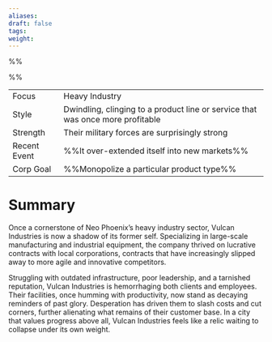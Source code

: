 ```yaml
---
aliases: 
draft: false
tags: 
weight:
---
```

%%

%%


|                                          |                                                                                |
| ---------------------------------------- | ------------------------------------------------------------------------------ |
| <span class="leftTH">Focus</span>        | Heavy Industry                                                                 |
| <span class="leftTH">Style</span>        | Dwindling, clinging to a product line or service that was once more profitable |
| <span class="leftTH">Strength</span>     | Their military forces are surprisingly strong                                  |
| <span class="leftTH">Recent Event</span> | %%It over-extended itself into new markets%%                                   |
| <span class="leftTH">Corp Goal</span>    | %%Monopolize a particular product type%%                                       |

# Summary

Once a cornerstone of Neo Phoenix’s heavy industry sector, Vulcan Industries is now a shadow of its former self. Specializing in large-scale manufacturing and industrial equipment, the company thrived on lucrative contracts with local corporations, contracts that have increasingly slipped away to more agile and innovative competitors.

Struggling with outdated infrastructure, poor leadership, and a tarnished reputation, Vulcan Industries is hemorrhaging both clients and employees. Their facilities, once humming with productivity, now stand as decaying reminders of past glory. Desperation has driven them to slash costs and cut corners, further alienating what remains of their customer base. In a city that values progress above all, Vulcan Industries feels like a relic waiting to collapse under its own weight.